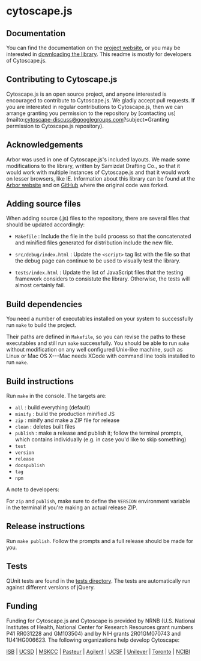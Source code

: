 # cytoscape.js




## Documentation

You can find the documentation on the [project website](http://cytoscape.github.com/cytoscape.js), or you may be interested in [downloading the library](http://cytoscape.github.io/cytoscape.js/#downloads).  This readme is mostly for developers of Cytoscape.js.




## Contributing to Cytoscape.js

Cytoscape.js is an open source project, and anyone interested is encouraged to contribute to Cytoscape.js.  We gladly accept pull requests.  If you are interested in regular contributions to Cytoscape.js, then we can arrange granting you permission to the repository by [contacting us](mailto:cytoscape-discuss@googlegroups.com?subject=Granting permission to Cytoscape.js repository).




## Acknowledgements

Arbor was used in one of Cytoscape.js's included layouts.  We made some
modifications to the library, written by Samizdat Drafting Co., so that it
would work with multiple instances of Cytoscape.js and that it would work
on lesser browsers, like IE.  Information about this library can be found
at the [Arbor website](http://arborjs.org/) and on [GitHub](https://github.com/maxkfranz/arbor) where the original code was forked.





## Adding source files

When adding source (.js) files to the repository, there are several files that should be updated accordingly:

 * `Makefile` : Include the file in the build process so that the concatenated and minified files generated for distribution include the new file.

 * `src/debug/index.html` : Update the `<script>` tag list with the file so that the debug page can continue to be used to visually test the library.

 * `tests/index.html` : Update the list of JavaScript files that the testing framework considers to consistute the library.  Otherwise, the tests will almost certainly fail.




## Build dependencies

You need a number of executables installed on your system to successfully run
`make` to build the project.
	
Their paths are defined in `Makefile`, so you can revise the paths to these
executables and still run `make` successfully.  You should be able to run
`make` without modification on any well configured Unix-like machine, such as
Linux or Mac OS X---Mac needs XCode with command line tools installed to run
`make`.




## Build instructions

Run `make` in the console.  The targets are:

 * `all` : build everything (default)
 * `minify` : build the production minified JS
 * `zip` : minify and make a ZIP file for release
 * `clean` : deletes built files
 * `publish` : make a release and publish it; follow the terminal prompts, which contains individually (e.g. in case you'd like to skip something)
  * `test`
  * `version` 
  * `release`
  * `docspublish`
  * `tag`
  * `npm`

A note to developers:

For `zip` and `publish`, make sure to define the `VERSION` environment variable in the terminal if you're making an
actual release ZIP.




## Release instructions

Run `make publish`.  Follow the prompts and a full release should be made for you.



## Tests

QUnit tests are found in the [tests directory](https://github.com/cytoscape/cytoscape.js/tree/master/tests).  The tests are automatically
run against different versions of jQuery.




## Funding

Funding for Cytoscape.js and Cytoscape is provided by NRNB (U.S. National Institutes of Health, National Center for Research Resources grant numbers P41 RR031228 and GM103504) and by NIH grants 2R01GM070743 and 1U41HG006623. The following organizations help develop Cytoscape:

[ISB](http://www.systemsbiology.org) | 
[UCSD](http://www.ucsd.edu) | 
[MSKCC](http://cbio.mskcc.org) | 
[Pasteur](http://www.pasteur.fr) | 
[Agilent](http://www.agilent.com/) | 
[UCSF](http://www.ucsf.edu/) |
[Unilever](http://www.unilever.com) |
[Toronto](http://www.utoronto.ca) |
[NCIBI](http://portal.ncibi.org/gateway/index.html)


